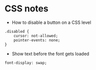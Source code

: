 # CSS notes

* How to disable a button on a CSS level
~~~
.disabled {
    cursor: not-allowed;
    pointer-events: none;
}
~~~

* Show text before the font gets loaded
~~~
font-display: swap;
~~~
